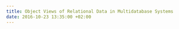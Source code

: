 ```yaml
---
title: Object Views of Relational Data in Multidatabase Systems
date: 2016-10-23 13:35:00 +02:00
---
```


